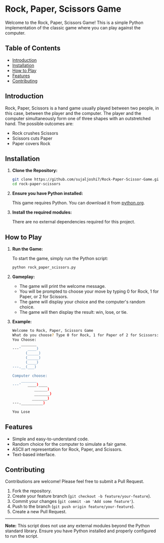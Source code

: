 # Rock, Paper, Scissors Game

Welcome to the Rock, Paper, Scissors Game! This is a simple Python implementation of the classic game where you can play against the computer.

## Table of Contents
- [Introduction](#introduction)
- [Installation](#installation)
- [How to Play](#how-to-play)
- [Features](#features)
- [Contributing](#contributing)

## Introduction

Rock, Paper, Scissors is a hand game usually played between two people, in this case, between the player and the computer. The player and the computer simultaneously form one of three shapes with an outstretched hand. The possible outcomes are:

- Rock crushes Scissors
- Scissors cuts Paper
- Paper covers Rock

## Installation

1. **Clone the Repository:**

    ```bash
    git clone https://github.com/sujaljoshi7/Rock-Paper-Scissor-Game.git
    cd rock-paper-scissors
    ```

2. **Ensure you have Python installed:**

    This game requires Python. You can download it from [python.org](https://www.python.org/).

3. **Install the required modules:**

    There are no external dependencies required for this project.

## How to Play

1. **Run the Game:**

    To start the game, simply run the Python script:

    ```bash
    python rock_paper_scissors.py
    ```

2. **Gameplay:**

    - The game will print the welcome message.
    - You will be prompted to choose your move by typing 0 for Rock, 1 for Paper, or 2 for Scissors.
    - The game will display your choice and the computer's random choice.
    - The game will then display the result: win, lose, or tie.

3. **Example:**

    ```bash
    Welcome to Rock, Paper, Scissors Game
    What do you choose? Type 0 for Rock, 1 for Paper of 2 for Scissors: 0
    You Choose:
        _______
    ---'   ____)
          (_____)
          (_____)
          (____)
    ---.__(___)

    Computer choose:
        _______
    ---'   ____)____
              ______)
              _______)
             _______)
    ---.__________)

    You Lose
    ```

## Features

- Simple and easy-to-understand code.
- Random choice for the computer to simulate a fair game.
- ASCII art representation for Rock, Paper, and Scissors.
- Text-based interface.

## Contributing

Contributions are welcome! Please feel free to submit a Pull Request.

1. Fork the repository.
2. Create your feature branch (`git checkout -b feature/your-feature`).
3. Commit your changes (`git commit -am 'Add some feature'`).
4. Push to the branch (`git push origin feature/your-feature`).
5. Create a new Pull Request.

---

**Note:** This script does not use any external modules beyond the Python standard library. Ensure you have Python installed and properly configured to run the script.
